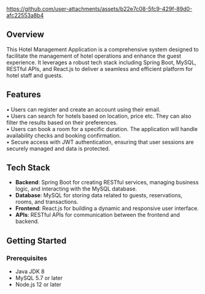 
https://github.com/user-attachments/assets/b22e7c08-5fc9-429f-89d0-afc22553a8b4



## Overview
This Hotel Management Application is a comprehensive system designed to facilitate the management of hotel operations and enhance the guest experience. It leverages a robust tech stack including Spring Boot, MySQL, RESTful APIs, and React.js to deliver a seamless and efficient platform for hotel staff and guests.

## Features
• Users can register and create an account using their email.         
• Users can search for hotels based on location, price etc. They can also filter the results based on their preferences.  
• Users can book a room for a specific duration. The application will handle availability checks and booking confirmation.             
• Secure access with JWT authentication, ensuring that user sessions are securely managed and data is protected.


## Tech Stack
- **Backend**: Spring Boot for creating RESTful services, managing business logic, and interacting with the MySQL database.
- **Database**: MySQL for storing data related to guests, reservations, rooms, and transactions.
- **Frontend**: React.js for building a dynamic and responsive user interface.
- **APIs**: RESTful APIs for communication between the frontend and backend.

## Getting Started

### Prerequisites
- Java JDK 8
- MySQL 5.7 or later
- Node.js 12 or later
